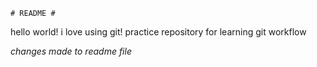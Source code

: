 	# README #
hello world! i love using git! 
practice repository for learning git workflow

*changes made to readme file* 

